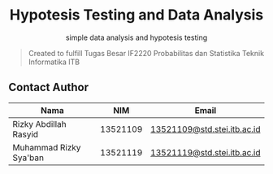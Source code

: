<div align="center">
  <h1 align="center">Hypotesis Testing and Data Analysis</h1>

  <p align="center">
    simple data analysis and hypotesis testing
    <br />
  </p>
</div>

> Created to fulfill Tugas Besar IF2220 Probabilitas dan Statistika Teknik Informatika ITB

<!-- CONTACT -->
## Contact Author

| Nama                  | NIM      | Email |
| --------------------- | -------- | ----- |
| Rizky Abdillah Rasyid   | 13521109 | 13521109@std.stei.itb.ac.id |
| Muhammad Rizky Sya'ban      | 13521119 | 13521119@std.stei.itb.ac.id |

